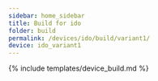 ```yaml
---
sidebar: home_sidebar
title: Build for ido
folder: build
permalink: /devices/ido/build/variant1/
device: ido_variant1
---
```

{% include templates/device_build.md %}
